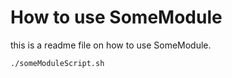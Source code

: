 # How to use SomeModule

this is a readme file on how to use SomeModule.

```bash
./someModuleScript.sh
```
